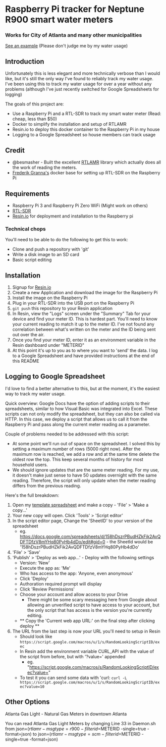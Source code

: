 # Raspberry Pi tracker for Neptune R900 smart water meters
### Works for City of Atlanta and many other municipalities

[See an example](https://docs.google.com/spreadsheets/d/1XC9UFRQpvzUn7gjXML7KuaprB8APLXgE_EjsmUM8MWI/edit?usp=sharing) (Please don't judge me by my water usage)

## Introduction

Unfortunately this is less elegant and more technically verbose than I would like, but it's still the only way I've found to reliably track my water usage. I've been using this to track my water usage for over a year without any problems (although I've just recently switched for Google Spreadsheets for logging)

The goals of this project are:
- Use a Raspberry Pi and a RTL-SDR to track my smart water meter (Read: cheap, less than $50)
- Docker to simplify the installation and setup of RTLAMR
- Resin.io to deploy this docker container to the Raspberry Pi in my house
- Logging to a Google Spreadsheet so house members can track usage

## Credit

- @besmasher - Built the excellent [RTLAMR](https://github.com/bemasher/rtlamr) library which actually does all the work of reading the meters.
- [Frederik Granna's](https://bitbucket.org/fgranna/) docker base for setting up RTL-SDR on the Raspberry Pi

## Requirements

- Raspberry Pi 3 and Raspberry Pi Zero WiFi (Might work on others)
- [RTL-SDR](https://www.amazon.com/NooElec-NESDR-Mini-Compatible-Packages/dp/B009U7WZCA)
- [Resin.io](https://resin.io) for deployment and installation to the Raspberry pi

### Technical chops

You'll need to be able to do the following to get this to work:

- Clone and push a repository with 'git'
- Write a disk image to an SD card
- Basic script editing

## Installation

1. Signup for [Resin.io](https://resin.io)
1. Create a new Application and download the image for the Raspberry Pi
1. Install the image on the Raspberry Pi
1. Plug in your RTL-SDR into the USB port on the Raspberry Pi
1. `git push` this repository to your Resin application
1. In Resin, view the "Logs" screen under the "Summary" Tab for your device and find your meter ID. This is hardest part. You'll need to know your current reading to match it up to the meter ID. I've not found any correlation between what's written on the meter and the ID being sent out over the air.
1. Once you find your meter ID, enter it as an environment variable in the Resin dashboard under "METERID"
1. At this point it's up to you as to where you want to 'send' the data. I log to a Google Spreadsheet and have provided instructions at the end of this README


## Logging to Google Spreadsheet

I'd love to find a better alternative to this, but at the moment, it's the easiest way to track my water usage.

Quick overview: Google Docs have the option of adding scripts to their spreadsheets, similar to how Visual Basic was integrated into Excel. These scripts can not only modify the spreadsheet, but they can also be called via HTTP. In this case, we deploy a script that allows us to call it from the Raspberry Pi and pass along the current meter reading as a parameter.

Couple of problems needed to be addressed with this script:
- At some point we'll run out of space on the spreadsheet. I solved this by setting a maximum number of rows (5000 right now). After the maximum row is reached, we add a row and at the same time delete the oldest row the top. This keep several months of history for most household users.
- We should ignore updates that are the same meter reading. For my use, it doesn't make just sense to have 50 updates overnight with the same reading. Therefore, the script will only update when the meter reading differs from the previous reading.

Here's the full breakdown:

1. Open my [template spreadsheet](https://docs.google.com/spreadsheets/d/1XC9UFRQpvzUn7gjXML7KuaprB8APLXgE_EjsmUM8MWI/edit?usp=sharing) and make a copy - 'File' > 'Make a copy...'
2. Your new copy will open. Click 'Tools' > 'Script editor'
3. In the script editor page, Change the 'SheetID' to your version of the spreadsheet
    - eg. https://docs.google.com/spreadsheets/d/158hDszrPBudHZkFik2AvQDFTDfzV8mYHq80PyHb4dDo/edit#gid=0 - the SheetId would be '158hDszrPBudHZkFik2AvQDFTDfzV8mYHq80PyHb4dDo'
4. 'File' > 'Save'
5. 'Publish' > 'Deploy as web app...' - Deploy with the following settings
    - Version: 'New'
    - Execute the app as: 'Me'
    - Who has access to the app: 'Anyone, even anonymous'
    - Click 'Deploy'
    - Authoration required prompt will display
    - Click 'Review Permissions'
    - Choose your account and allow access to your Drive
      - There might be some scary messaging here from Google about allowing an unverified script to have access to your account, but the only script that has access is the version you're currently editing.
    - ** Copy the 'Current web app URL:' on the final step after clicking deploy **
6. The URL from the last step is now your URL you'll need to setup in Resin
    - Should look like `https://script.google.com/macros/u/1/s/RandomLookingScriptID/exec`
    - In Resin add the environment variable CURL_API with the value of the script from before, but with '?value=' appended
        -  eg. "https://script.google.com/macros/s/RandomLookingScriptID/exec?value="
    - To test it you can send some data with 'curl: `curl -L https://script.google.com/macros/u/1/s/RandomLookingScriptID/exec?value=10`

## Other Options

Atlanta Gas Light - 
Natural Gas Meters in downtown Atlanta

You can read Atlanta Gas Light Meters by changing Line 33 in Daemon.sh 
from 
json=$(rtlamr -msgtype=r900 -filterid=$METERID -single=true -format=json)
to 
json=$(rtlamr -msgtype=scm -filterid=$METERID -single=true -format=json)
